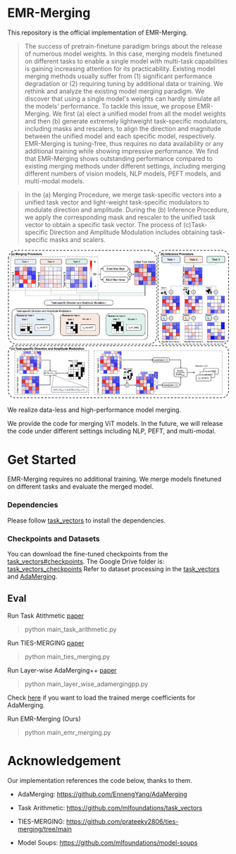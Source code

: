 # EMR-Merging
This repository is the official implementation of EMR-Merging.

> The success of pretrain-finetune paradigm brings about the release of numerous model weights. In this case, merging models finetuned on different tasks to enable a single model with multi-task capabilities is gaining increasing attention for its practicability. Existing model merging methods usually suffer from (1) significant performance degradation or (2) requiring tuning by additional data or training. We rethink and analyze the existing model merging paradigm. We discover that using a single model's weights can hardly simulate all the models' performance. To tackle this issue, we propose EMR-Merging. We first (a) elect a unified model from all the model weights and then (b) generate extremely lightweight task-specific modulators, including masks and rescalers, to align the direction and magnitude between the unified model and each specific model, respectively. EMR-Merging is tuning-free, thus requires no data availability or any additional training while showing impressive performance. We find that EMR-Merging shows outstanding performance compared to existing merging methods under different settings, including merging different numbers of vision models, NLP models, PEFT models, and multi-modal models.

> In the (a) Merging Procedure, we merge task-specific vectors into a unified task vector and light-weight task-specific modulators to modulate direction and amplitude. During the (b) Inference Procedure, we apply the corresponding mask and rescaler to the unified task vector to obtain a specific task vector. The process of (c)Task-specific Direction and Amplitude Modulation includes obtaining task-specific masks and scalers.
<center>
<img src="./method_main.png" alt="EMR-Merging"/>
</center>

We realize data-less and high-performance model merging.

We provide the code for merging ViT models. In the future, we will release the code under different settings including NLP, PEFT, and multi-modal.

# Get Started

EMR-Merging requires no additional training. We merge models finetuned on different tasks and evaluate the merged model.

### Dependencies
Please follow [task_vectors](https://github.com/mlfoundations/task_vectors) to install the dependencies.

### Checkpoints and Datasets

You can download the fine-tuned checkpoints from the [task_vectors#checkpoints](https://github.com/mlfoundations/task_vectors#checkpoints).
The Google Drive folder is: [task_vectors_checkpoints](https://drive.google.com/drive/folders/1u_Tva6x0p6oxu5Eo0ZZsf-520Cc_3MKw)
Refer to dataset processing in the [task_vectors](https://github.com/mlfoundations/task_vectors) and [AdaMerging](https://github.com/EnnengYang/AdaMerging).



## Eval

Run Task Atithmetic [paper](https://arxiv.org/abs/2212.04089)
> python main_task_arithmetic.py

Run TIES-MERGING [paper](https://arxiv.org/abs/2306.01708)
> python main_ties_merging.py

Run Layer-wise AdaMerging++ [paper](https://arxiv.org/abs/2310.02575)
> python main_layer_wise_adamergingpp.py

Check [here](https://github.com/EnnengYang/AdaMerging) if you want to load the trained merge coefficients for AdaMerging.

Run EMR-Merging (Ours)
> python main_emr_merging.py


# Acknowledgement
Our implementation references the code below, thanks to them. 
- AdaMerging: https://github.com/EnnengYang/AdaMerging

- Task Arithmetic: https://github.com/mlfoundations/task_vectors

- TIES-MERGING: https://github.com/prateeky2806/ties-merging/tree/main

- Model Soups: https://github.com/mlfoundations/model-soups


